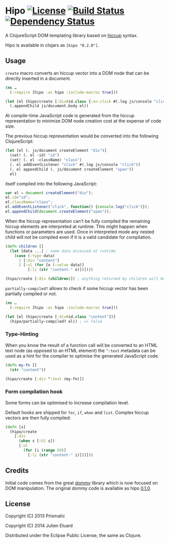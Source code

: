 # Hipo [![License](http://img.shields.io/badge/license-EPL-blue.svg?style=flat)](https://www.eclipse.org/legal/epl-v10.html) [![Build Status](http://img.shields.io/travis/jeluard/hipo.svg?style=flat)](http://travis-ci.org/#!/jeluard/hipo/builds) [![Dependency Status](https://www.versioneye.com/user/projects/545c247f287666dca9000049/badge.svg?style=flat)](https://www.versioneye.com/user/projects/545c247f287666dca9000049)

A ClojureScript DOM templating library based on [hiccup](https://github.com/weavejester/hiccup) syntax.

Hipo is available in clojars as `[hipo "0.2.0"]`.

## Usage

`create` macro converts an hiccup vector into a DOM node that can be directly inserted in a document.

```clojure
(ns …
  (:require [hipo :as hipo :include-macros true]))

(let [el (hipo/create [:div#id.class {:on-click #(.log js/console "click")} [:span]])]
  (.appendChild js/document.body el))
```

At compile-time JavaScript code is generated from the hiccup representation to minimize DOM node creation cost at the expense of code size.

The previous hiccup representation would be converted into the following ClojureScript:

```clojure
(let [el (. js/document createElement "div")]
  (set! (. el -id) "id")
  (set! (. el -className) "class")
  (. el addEventListener "click" #(.log js/console "click"))
  (. el appendChild (. js/document createElement "span"))
  el)
```

itself compiled into the following JavaScript:

```javascript
var el = document.createElement("div");
el.id="id";
el.className="class";
el.addEventListener("click", function() {console.log("click")});
el.appendChild(document.createElement("span"));
```

When the hiccup representation can't be fully compiled the remaining hiccup elements are interpreted at runtime. This might happen when functions or parameters are used.
Once in interpreted mode any nested child will not be compiled even if it is a valid candidate for compilation.

```clojure
(defn children []
  (let [data ...] ; some data accessed at runtime
    (case (:type data)
      1 [:div "content"]
      2 [:ul (for [o (:value data)]
          [:li (str "content-" o)])])))

(hipo/create [:div (children)]) ; anything returned by children will be interpreted at runtime
```

`partially-compiled?` allows to check if some hiccup vector has been partially compiled or not.

```clojure
(ns …
  (:require [hipo :as hipo :include-macros true]))

(let [el (hipo/create [:div#id.class "content"])]
  (hipo/partially-compiled? el)) ; => false
```

### Type-Hinting

When you know the result of a function call will be converted to an HTML text node (as opposed to an HTML element) the `^:text` metadata can be used as a hint for the compiler to optimise the generated JavaScript code.

```clojure
(defn my-fn []
  (str "content"))

(hipo/create [:div ^:text (my-fn)])
```

### Form compilation hook

Some forms can be optimised to increase compilation level.

Default hooks are shipped for `for`, `if`, `when` and `list`. Complex hiccup vectors are then fully compiled:

```clojure
(defn [s]
  (hipo/create
    [:div
      (when s [:h2 s])
      [:ul
        (for [i (range 50)]
          [:li (str "content-" i)])]]))
```

## Credits

Initial code comes from the great [dommy](https://github.com/Prismatic/dommy) library which is now focused on DOM manipulation. The original dommy code is available as hipo [0.1.0](https://github.com/jeluard/hipo/tree/0.1.0).

## License

Copyright (C) 2013 Prismatic

Copyright (C) 2014 Julien Eluard

Distributed under the Eclipse Public License, the same as Clojure.
